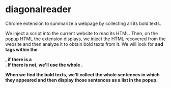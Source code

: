 # diagonalreader
Chrome extension to summarize a webpage by collecting all its bold texts. 

We inject a script into the current website to read its HTML. Then, on the popup HTML the extension displays, we inject the HTML recovered from the website and then analyze it to obtain bold texts from it. We will look for <strong> and <b> tags within the <main>, if there is a <main>. If there is not, we'll use the whole <body>. 

When we find the bold texts, we'll collect the whole sentences in which they appeared and then display those sentences as a list in the popup.
